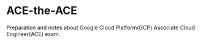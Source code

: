 # ACE-the-ACE
Preparation and notes about Google Cloud Platform(GCP) Associate Cloud Engineer(ACE) exam.
